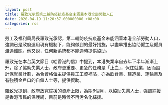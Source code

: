 ```yaml
---
layout: post
title: 羅致光承認第二輪防疫抗疫基金未涵蓋本港全部勞動人口
date: 2020-04-19 11:20:37.000000000 +08:00
categories: rss
---
```


勞工及福利局局長羅致光承認，第二輪防疫抗疫基金未能涵蓋本港全部勞動人口，強調已是政府運用現有機制下，能夠做到的最好措施，以盡早推出協助僱主及僱員渡過難關。他又說，任何新系統都不能適時提供協助。

羅致光在本台英文節目《給香港的信》中提到，本港失業率自去年下半年漸漸上升，除了協助失業人士，政府更重要、更急的任務是「止血」，保住就業，因而設計保就業計劃，為合資格僱主提供員工工資補貼，亦為飲食業、建造業、運輸業及有強積金戶口的自僱人士等，提供資助。

羅致光提到，政府放寬綜援的資產上限，為期6個月，以協助失業人士，強調綜援是香港市民的保護網，目前是時候不再污名化綜援。
